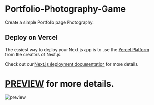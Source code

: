# Portfolio-Photography-Game

Create a simple Portfolio page Photography.

## Deploy on Vercel

The easiest way to deploy your Next.js app is to use the [Vercel Platform](https://vercel.com/new?utm_medium=default-template&filter=next.js&utm_source=create-next-app&utm_campaign=create-next-app-readme) from the creators of Next.js.

Check out our [Next.js deployment documentation](https://nextjs.org/docs/deployment) for more details.

# [PREVIEW](https://portfolio-photography-game.vercel.app/) for more details.

![preview](https://media.discordapp.net/attachments/1091192083852828744/1098427268616966184/mobile_9.png?width=779&height=447)
